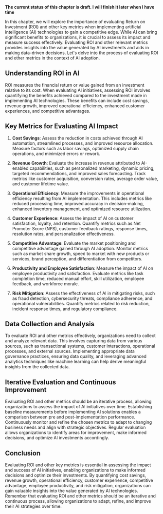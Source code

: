 **The current status of this chapter is draft. I will finish it later when I have time**

In this chapter, we will explore the importance of evaluating Return on Investment (ROI) and other key metrics when implementing artificial intelligence (AI) technologies to gain a competitive edge. While AI can bring significant benefits to organizations, it is crucial to assess its impact and measure success effectively. Evaluating ROI and other relevant metrics provides insights into the value generated by AI investments and aids in making data-driven decisions. Let's delve into the process of evaluating ROI and other metrics in the context of AI adoption.

Understanding ROI in AI
-----------------------

ROI measures the financial return or value gained from an investment relative to its cost. When evaluating AI initiatives, assessing ROI involves quantifying the benefits achieved compared to the investment made in implementing AI technologies. These benefits can include cost savings, revenue growth, improved operational efficiency, enhanced customer experiences, and competitive advantages.

Key Metrics for Evaluating AI Impact
------------------------------------

1. **Cost Savings**: Assess the reduction in costs achieved through AI automation, streamlined processes, and improved resource allocation. Measure factors such as labor savings, optimized supply chain operations, and minimized errors or rework.

2. **Revenue Growth**: Evaluate the increase in revenue attributed to AI-enabled capabilities, such as personalized marketing, dynamic pricing, targeted recommendations, and improved sales forecasting. Track metrics like customer acquisition, conversion rates, average order value, and customer lifetime value.

3. **Operational Efficiency**: Measure the improvements in operational efficiency resulting from AI implementation. This includes metrics like reduced processing time, improved accuracy in decision-making, enhanced inventory management, and optimized resource utilization.

4. **Customer Experience**: Assess the impact of AI on customer satisfaction, loyalty, and retention. Quantify metrics such as Net Promoter Score (NPS), customer feedback ratings, response times, resolution rates, and personalization effectiveness.

5. **Competitive Advantage**: Evaluate the market positioning and competitive advantage gained through AI adoption. Monitor metrics such as market share growth, speed to market with new products or services, brand perception, and differentiation from competitors.

6. **Productivity and Employee Satisfaction**: Measure the impact of AI on employee productivity and satisfaction. Evaluate metrics like task completion time, reduced manual effort, skill utilization, employee feedback, and workforce morale.

7. **Risk Mitigation**: Assess the effectiveness of AI in mitigating risks, such as fraud detection, cybersecurity threats, compliance adherence, and operational vulnerabilities. Quantify metrics related to risk reduction, incident response times, and regulatory compliance.

Data Collection and Analysis
----------------------------

To evaluate ROI and other metrics effectively, organizations need to collect and analyze relevant data. This involves capturing data from various sources, such as transactional systems, customer interactions, operational processes, and external sources. Implementing appropriate data governance practices, ensuring data quality, and leveraging advanced analytics techniques like machine learning can help derive meaningful insights from the collected data.

Iterative Evaluation and Continuous Improvement
-----------------------------------------------

Evaluating ROI and other metrics should be an iterative process, allowing organizations to assess the impact of AI initiatives over time. Establishing baseline measurements before implementing AI solutions enables a comparison between pre and post-implementation performance. Continuously monitor and refine the chosen metrics to adapt to changing business needs and align with strategic objectives. Regular evaluation allows organizations to identify areas for improvement, make informed decisions, and optimize AI investments accordingly.

Conclusion
----------

Evaluating ROI and other key metrics is essential in assessing the impact and success of AI initiatives, enabling organizations to make informed decisions and optimize their investments. By quantifying cost savings, revenue growth, operational efficiency, customer experience, competitive advantage, employee productivity, and risk mitigation, organizations can gain valuable insights into the value generated by AI technologies. Remember that evaluating ROI and other metrics should be an iterative and continuous process, allowing organizations to adapt, refine, and improve their AI strategies over time.
